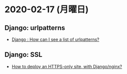 # 2020-02-17 (月曜日)

## Django: urlpatterns

- [Django : How can I see a list of urlpatterns?](https://stackoverflow.com/questions/1275486/django-how-can-i-see-a-list-of-urlpatterns)

## Django: SSL 

- [How to deploy an HTTPS-only site, with Django/nginx?](https://stackoverflow.com/questions/8153875/how-to-deploy-an-https-only-site-with-django-nginx#19637196)
